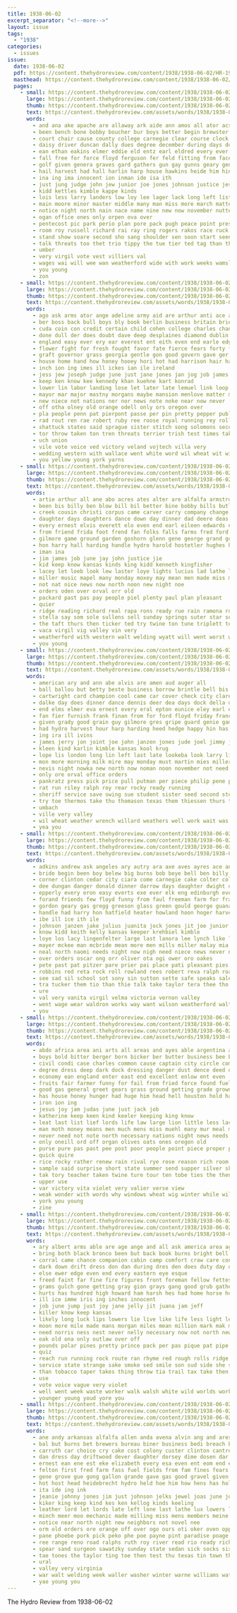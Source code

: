 ```yaml
---
title: 1938-06-02
excerpt_separator: "<!--more-->"
layout: issue
tags:
  - "1938"
categories:
  - issues
issue:
  date: 1938-06-02
  pdf: https://content.thehydroreview.com/content/1938/1938-06-02/HR-1938-06-02.pdf
  masthead: https://content.thehydroreview.com/content/1938/1938-06-02/masthead/HR-1938-06-02.jpg
  pages:
    - small: https://content.thehydroreview.com/content/1938/1938-06-02/small/HR-1938-06-02-01.jpg
      large: https://content.thehydroreview.com/content/1938/1938-06-02/large/HR-1938-06-02-01.jpg
      thumb: https://content.thehydroreview.com/content/1938/1938-06-02/thumbnails/HR-1938-06-02-01.jpg
      text: https://content.thehydroreview.com/assets/words/1938/1938-06-02/HR-1938-06-02-01.txt
      words:
        - and ana ake apache are allaway ark aide ann amos all ator acs andel andy asa area aid anger ago ast aud acre alden
        - been bench bone bobby boucher bur boys better begin brewster black bradley brought beach bettle beagle brecht big ballot ben boards bis balls beasley brandi battle baby began business blot burgman bil banner boyles berry ball brace bird brintle blade but back bitter butler bunch bill blow boy
        - court chair cause county college carnegie clear course clock change china cobb christian can constable child cornet class city clarence chick cage charles close cole clerk church cash come chien car collar came caddo con
        - daisy driver duncan dally dues degree december during days dose done duckett deep drew day darko danger demo down doctor
        - ean ethan eakins elmer eddie eld entz earl eldred every ever east esson elston end ether
        - fall free for force floyd ferguson fer feld fitting from face friday front fair fort few fable far fies fussy first floor frances fan flanders fear felton fore fon fix fun frank frost fails fire felt
        - golf given genera graves gard gathers gun gay gunns geary general gibbs grandfield getting gave good guard grover glass greeson goes
        - hail harvest had hall harlin harp house hawkins heide him hinton harding hal herndon handl hydro howard head hilde harm how hamilton high harry hick helps hour held haskell hatfield has her heus heger home
        - ina ing ima innocent ion inman ide isa ith
        - just jung judge john jew junior joe jones johnson justice jester july joel june
        - kidd kettles kimble kappe kinds
        - lois less larry landers low loy lee lager lack long left list lad lillian lookeba lay lar lawrence louis lasater lena light leaders loyal lassiter loss large lever last lin little lot lambert
        - main moore minor master middle many man miss more march matter monday might moment maybe music must major mcfadyen morning mar mile meas most miles much max men
        - notice night north nain nace name nine new now november nutter nation news not
        - ogan office ones only orpen ova over
        - pentecost pic park perio plan pore pack pugh peace point present part place public por pro pair pastor pretty people pea plenty police pers poor pace poland pass pasa
        - room roy russell richard rai ray ring rogers rakos race ruck reps reed read raymond rom
        - stand show soare second sho sang shoulder sen soon start seen son slates sylvester stan said sid salute simple storm save sung side sunday sacks small store safe stenger sway story such state sheriff star stover smith size stuart street sedan sill stange straight stoner struck skeet summer sant soine sil strong saw service space sea standing stocking south sink stovall special school
        - talk threats too thet trio tippy the tue tier ted tag than tho tes taff towns telling them town toward take
        - umber
        - very virgil vote vest villiers val
        - wages wai will wee wan weatherford wide with work weeks wamsley wind witt wil warning wage week well went walter was wheat working wayne worth wall wykert while way
        - you young
        - zon
    - small: https://content.thehydroreview.com/content/1938/1938-06-02/small/HR-1938-06-02-02.jpg
      large: https://content.thehydroreview.com/content/1938/1938-06-02/large/HR-1938-06-02-02.jpg
      thumb: https://content.thehydroreview.com/content/1938/1938-06-02/thumbnails/HR-1938-06-02-02.jpg
      text: https://content.thehydroreview.com/assets/words/1938/1938-06-02/HR-1938-06-02-02.txt
      words:
        - ago ask arms ator ange adeline army aid are arthur anti ace and american akin alps aga ally alben all alvin ard arold
        - ber boss back bull boys bly book berlin business britain brief been border better benes battle base bound boy brought best big but bor bolle benjamin blue booty bright bank brand boston beach bill both blow borders black block bigger board barkley
        - cuda coin con credit certain child cohen college charles chance chi camp clear choice cor coughlin comfort call covington case company cee course close cratic common cape col carry current claude come crease center cover czech chair coran clerk charm came castle court can congress cast car cudahy chain couch
        - done dull der does doubt dave deep desplaines diamond dublin dress double day demo davis deal dub dahlman down dent den duce denton daily dog
        - england easy ever ery ear everest ent eith even end earle edge every
        - flower fight for fresh fought favor fate fierce fears forty friends first fitz from farm farley french fon found fuehrer fash flora ford fortune far fall few former france florida firm frosh famous full fey
        - graft governor grass georgia gentle gon good govern gave ger germany games german gett grew gillette grow gee gers goods guide gen ghost gov group gut guffey
        - house home hand how honey hooey hori hot had harrison hair has hydro hands hopkins harold husband her harry hutchins high heap hess huge harmony hamilton hems hold halt husbands head henry haste him hour harges hen heart homer hest hurdle hag
        - inch ion ing imes ill ickes ian ile ireland
        - jess jew joseph judge june just jane jones jan jog job james jong john
        - keep ken know kee kennedy khan kuehne kart konrad
        - lower lin labor landing lose let later late lemuel link loop less left look light leader lens ley labo longest law like ler loud letter lot liberal lewis line life long lydia love lines
        - mayor mar major mastny morgans maybe mansion menlove matter mark must most morgan marriage more may milan might made minister mounts mason mount mak man mary mix michael men martin miss many much mill mine mer manu
        - new niece not nations ner nor news note noke near now never
        - off otha olney old orange odell only ors oregon over
        - pla people penn pat pierpont passe per pin pretty pepper public pilot pounds promise plenty pei persons person poland pinchot pean president peppers para pam pay price plane port princess parton pel process post paris peace prior place
        - rad rout ren rae robert ruby ree roose royal running rey roll rough ray rought run raney roosevelt road ried role ready ruth race red
        - shattuck states said sprague sister stitch song solomons second sides smaller sang summer straight seven senator son slate say sen strength stiff sholtz sion state smooth sweet south scales swing side southern sharp sit ship seem six set saw sup size spears show seems sud suits stack sewing stretch sun strain spain slick she such seen
        - tor throw taken ton tren threats terrier trish test times takes them tell take turn toe than tee thou tien toward thom tail thing talk townsend tha trip ting top tilman the then tain table taka thi too thomas tory ten taper
        - uch union
        - vile vote voice ved victory veland vojtech villa very
        - wedding western with wallace went white word wil wheat wit wilson wife wide wagner war william wonder words wages won well wage wyeth win will while work week willing was washington warns weekly way
        - you yellow young york yarns
    - small: https://content.thehydroreview.com/content/1938/1938-06-02/small/HR-1938-06-02-03.jpg
      large: https://content.thehydroreview.com/content/1938/1938-06-02/large/HR-1938-06-02-03.jpg
      thumb: https://content.thehydroreview.com/content/1938/1938-06-02/thumbnails/HR-1938-06-02-03.jpg
      text: https://content.thehydroreview.com/assets/words/1938/1938-06-02/HR-1938-06-02-03.txt
      words:
        - artie arthur all ane abo acres ates alter are alfalfa armstrong arnett ames albert and arletta arkansas ago
        - been bis billy ben blow bill bil better bine bobby bills butler binder bear belew bernai ball both beck business blum bread bennett basten boucher bel boschert best berry bonnie bert buy bir
        - creek cousin christi corpus came carver carry company change clinton crust cece cost church child can car cope cecil cox college carney chambers colorado crawford champlin come chop cotton che city cordell
        - daughter days daughters dance down day dinner dad deere deas ditmore daya dungan doughty dry
        - every ernest elvis everett elo even end earl eileen edwards ear ethel evelyn
        - from friend frida foot frend fan folks falls farms fred ford for farm found fam forget foote fee frost friends friday finley fast fine
        - gilmore game ground garden goshorn glenn gene george grand goodwin ging guthrie grain gwendolyn gourd granite grandson
        - hon harry hall harding handle hydro harold hostetler hughes harvest hatfield heidebrecht hardware hume hail had has her hard hunter high hinton home
        - iman ina
        - jim james job june jay john justice jie
        - kid keep know kansas kinds king kidd kenneth kingfisher
        - lacey let loeb look lew laster loye lights lucius lad lathe lot lola lone league large leedy lite lawless last lasater lookeba larry las list low lacy
        - miller music mapel many monday moxey may mean men made miss magnolia mccullock more mon mores maude man
        - not nat nice news now north noon new night noe
        - orders oden over orval orr old
        - packard past pas pay people piel plenty paul plan pleasant
        - quier
        - ridge reading richard real rapa rons ready rue rain ramona rolls ralph ruby ridenour ray rains raymond rai rubottom ruth ren
        - stella say som sole sullens sell sunday springs suter star see simmons shia slain spor save sas son salamat sun sister sao store spies swing saturday sick smith sylvester siena shelton school service saw sue special sharry scott sapp south sass seven stuff standard station seen soe summer sat sten surgeon
        - the taft thurs then ticker ted try twine ton tune triplett teach thing trip trac thomas texas tansy tucker take thad trom tom
        - vaca virgil vig valley vin very
        - weatherford with western walt welding wyatt will went worst wade welty while work wheat want weathers wil williams was walle woodward west worn week weeks way wildman wayne
        - you young
    - small: https://content.thehydroreview.com/content/1938/1938-06-02/small/HR-1938-06-02-04.jpg
      large: https://content.thehydroreview.com/content/1938/1938-06-02/large/HR-1938-06-02-04.jpg
      thumb: https://content.thehydroreview.com/content/1938/1938-06-02/thumbnails/HR-1938-06-02-04.jpg
      text: https://content.thehydroreview.com/assets/words/1938/1938-06-02/HR-1938-06-02-04.txt
      words:
        - american ary and ann abe alvis are amen aud auger all
        - ball ballou but betty beste business borrow brintle bell bis ben bank big blaine brought belts bethel bickell
        - cartwright card champion cool came car cover check city clarence cat charles coker coupe creek caddo coffey can con chronic cox care cables college county cano
        - dalke day does dinner dance dennis deer dea days dock della daughter daya
        - end elms elmer eva ernest every eral epton eunice eley earl elwood ele
        - fan fier furnish frank finan from for ford floyd friday frances farell flow forget frasier folks fara froese frazier feast fish fadenrecht fall few first funt
        - given grady good grain guy gilmore gres gripe guard genie game guns gan george gregg grover gallup gen
        - had hydro harvest hour harp harding heed hedge happy hin has her hay hudson hed handle haskell henry home health hinton hutchinson hiner harry
        - ing ira ill ivins
        - james jerry jon joint joe john janzen jones jude joel jimmy june jake
        - kleen kind karlin kimble kansas kool krug
        - lope lis london long lin left last late lookeba look larry little light let
        - mon more morning milk mire may monday must martin mies miller monahan mckee much mound money mobile mond mates march mean miss messer meena miles marie many made myrtle matter
        - nevis night nowka new north now noman noon november not need nelson needs
        - only ore orval office orders
        - pankratz press pick price pull putman per piece philip pene par post paul
        - rat run riley ralph roy rear rocky ready running
        - sheriff service save swing sue student sister seed second storms store sud son sun school seid station schol session severe simpson serie side sunday savin see sea spark sam sed shape south stake say snow saal stephens schroder seiberling salen sean special she spies safe seat sons summer stan saturday
        - try toe thermos take thu thomason texas them thiessen thurs too tine than theron teh the till temple tudor
        - umbach
        - ville very valley
        - wil wheat weather wrench willard weathers well work wait was watson wit weathered why waldrop will wendell weed waste weatherford wesner wheel water with went week william
        - yea you
    - small: https://content.thehydroreview.com/content/1938/1938-06-02/small/HR-1938-06-02-05.jpg
      large: https://content.thehydroreview.com/content/1938/1938-06-02/large/HR-1938-06-02-05.jpg
      thumb: https://content.thehydroreview.com/content/1938/1938-06-02/thumbnails/HR-1938-06-02-05.jpg
      text: https://content.thehydroreview.com/assets/words/1938/1938-06-02/HR-1938-06-02-05.txt
      words:
        - adkins andrew ask angeles ary autry ara axe aves ayres ace ana are asa ada aid app and ark ake aga alex alfred angel ane ally andrews ang acree avin ani all ante
        - bride begin been boy belew big burns bob beye bell ben billy beck brief bank burkhalter bert bills best burton biddy but bur bassler baugh better belle brides both belva buy bil book bridegroom baby bay
        - corner clinton cedar city ciara come carnegie cake colter college change colorado cheap carver cop class can cruzan coleman cooper cream company close cox comes came chris coffee chedester colony cham collier calvin charles cowan
        - dee dungan danger donald dinner darrow days daughter dwight david dea duncan dewey dunaway daughters day davidson
        - epperly every eron easy everts exe ever elk eng edinburgh evelyn eye elizabeth ent eam earl ema eagles end
        - forand friends few floyd funny from faul freeman farm for frank first fred fisher friday fort furnish
        - gordon geary gas gregg greeson glass green gould george guana given getting gene grade gale going glen galena general grain good
        - handle had harry hon hatfield heater howland hoon hoger harvey hinton hydro high hardware hour hempstead heir ham home her hogg hesser has houston harvest harold honor herbert heger howard hill
        - ibe ill ice ith ile
        - johnson janzen jake julius juanita jock jones jit joe junior john jimmy june just johnston
        - know kidd keith kelly kansas keeper krehbiel kimble
        - loye los lacy lingenfelter large last lanora lee lynch like lunch lavern
        - mayer mckee man mcbride mean more men mills miller malay mia monday mary madge morrison mis melvin mas morgan may miss mon meme monahan mont martha
        - neal north naomi needs night now nigh need niece news never nein new noon not near
        - over orders oscar ong orr oliver ota ogi ower oro oakes
        - pete past pat pitzer pare prier pai place pati pleasant pies pet paris public present pea pak
        - robbins red reta rock roll rowland rees robert reva ralph roads ray room ren ramona
        - see sad sil school sot sony sin sutton sette safe speaks sale she sid sister sye son sandlin swan short stewart sill saturday sylvester stockton speaker sea schools salter store set stoves sire smith sat schoolcraft springs still selling sims south sunday salley surprise station sons service stange snow state smalley stultz scott sullens stowe spies show stella sing
        - tra tucker them tio than thie talk take taylor tera thee tho try thomas taste teen tam texas town trip toles theron tana till ton the
        - ure
        - val very vanita virgil velma victoria vernon valley
        - went wage wear waldron works way want wilson weatherford walter with wade william woodrow wheeler wildman water wheat wilkerson was week will well woodward while working weeks word weil
        - you
    - small: https://content.thehydroreview.com/content/1938/1938-06-02/small/HR-1938-06-02-06.jpg
      large: https://content.thehydroreview.com/content/1938/1938-06-02/large/HR-1938-06-02-06.jpg
      thumb: https://content.thehydroreview.com/content/1938/1938-06-02/thumbnails/HR-1938-06-02-06.jpg
      text: https://content.thehydroreview.com/assets/words/1938/1938-06-02/HR-1938-06-02-06.txt
      words:
        - abdo africa area ani arts all areas and ayes able argentina are alfalfa arch arm
        - boys bold bitter berger born bicker ber butter business bee bath best bot bring bread boy back bottles but barley break been body brought both brave brass brother
        - civil condi case charles common cause captain city circle coma cal current cor change car crisp coward centers carry christ content clock church chief cord clover class comes corners con crochet comfort court come can cake castor cabin chris choc came chance card christian
        - degree dress deep dark dock dressing danger dust dence deed day der doing demand daughter dry daily dent duty death during done director die does daring days down dose deal delay
        - economy ean england enter east end excellent enlow ent even
        - fruits fair farmer funny for fail from fried force found fuel first fields fare forget fire farm face friend full front flies flowers field free
        - good gas general greet gears grass ground getting grade grown golden gitt
        - has house honey hunger had huge him head hell houston hold hand heard heart her high health hen herder how husband half hydro hook helps
        - iron ion ing
        - jesus joy jam judas june just jack job
        - katherine keep keen kind keeler keeping king know
        - leat last list lief lords life law large lion little less lace land love leaf longer luke losing lish lambie lady live linen long let lard lack legal lesson laxa look lower left lies lord liner leaders
        - man moth money means men much mens miss muehl many mur meal magazine modest morgan made matter milk may min meats mins must mark maga maryland mary mans mal mount morale most mine more mar
        - never need not note north necessary nations night news needs navy new
        - only oneill ord off organ olives oats ones oregon old
        - purse pure pas past pee post poor people point piece proper place police pleasure pro per pound pounds pork power part poly prayer plenty points present plan proud
        - quick quire
        - rice rocky rather renew rain rival rye rose reason rich room range ras real
        - sample said surprise short state summer send supper silver skeeter supply soon swing station shell shows sterne standing sense stand south son side show sleep string sides self street sane seals southern seven season stately sailor six shelter stray small square such slice second scout sea set speak sam shelters sus she service save speed shaft see safe senior sports sim scarce
        - tak tory teacher taken twine ture tour ten tobe ties the then take tone times tommy thor thi topic toward trip tech twist than tape too tall tim them try
        - upper use
        - var victory vita violet very valier verse view
        - weak wonder with words why windows wheat wig winter while will walks wife work wilson was war weight weeks write wire world worth warring western wood white weather well walls
        - york you young
        - zine
    - small: https://content.thehydroreview.com/content/1938/1938-06-02/small/HR-1938-06-02-07.jpg
      large: https://content.thehydroreview.com/content/1938/1938-06-02/large/HR-1938-06-02-07.jpg
      thumb: https://content.thehydroreview.com/content/1938/1938-06-02/thumbnails/HR-1938-06-02-07.jpg
      text: https://content.thehydroreview.com/assets/words/1938/1938-06-02/HR-1938-06-02-07.txt
      words:
        - ary albert arms able are age ange and all ask america area ago
        - bring both black bronco been but back book burns bright bell burst better basin blunt bank big began boys bury brand below brush bottle brain begin body boy break blood best bet bunch brave
        - corral came chance companion cabin camp comfort craw care conn courage cold crisp charter cant coin crest come chill can chic creek college conti coon canyon cornell chase close course
        - dark down drift dress don dan during dres den does duty day death degree done drew
        - else ewer edge even end every eastern eye esque
        - freed faint far fine fire figures front foreman fellow fettes few faster fix florida folly fore finland forest foot first face fight found for fatal forward full from
        - grams gulch gone getting gray gion grays gang good grub gathers grim given gun grand going grow guide
        - hurts has hundred high howard ham harsh hes had home horse house heaven heard han him hot hills hed hydro harm how hill highlands hatch hartford half her heading head honey hurry hands haze held hand heres heart
        - ill ice imme iris ing inches innocent
        - job june jump just joy jane jelly jit juana jam jeff
        - killer know keep kansas
        - likely long luck lips lowers lie live like life less light left lawless lee lead ley lett lookout look line little las lady lot lions linen last lincoln lit lou low loretto
        - moon more mile made mans morgan miles mean million mark mak men much might must mense mexican mighty miss money mule makins moun maybe means may macleod mild many maki most mote man
        - need norris ness nest never nelly necessary now not north new night nine note near
        - oak old ona only outlaw over off
        - pounds polar pines pretty prince pack per pas pique pat pipe pen patron plain phil park process present plato pro pulse people pink patch plant private pay place promise
        - quiz
        - reach run running rock route ran rhyme red rough rolls ridge rocks read reason river rece rest ranch rose rich round room ready risen raines rabbit ruth rider range rode
        - service state strange sake smoke sed smile son sud side she strength sor said states spies sun saint start save stagg sick say speak still sewing setting see swim sky shoot show spain story sand stuff ster stan summer sly sense silver sat strode soon scarlet scala send sees speech sorley shell sir sweat saw such summ stream spring stand swell sturdy spanish short south smooth sap shadow set sey
        - than tobacco taper takes thing throw tia trail tax take then top too talk turn taste town timer thousand tur ture tor tin towers tree till the tow try tough tain tail toward tumbling them tripp trout texas tell
        - use
        - vote voice vague very violet
        - well went week waste worker walk walsh white wild worlds works words water why with war wise while word want wear was way wait wife william ward ways worth will wilts wildgoose world
        - younger young youd yore you
    - small: https://content.thehydroreview.com/content/1938/1938-06-02/small/HR-1938-06-02-08.jpg
      large: https://content.thehydroreview.com/content/1938/1938-06-02/large/HR-1938-06-02-08.jpg
      thumb: https://content.thehydroreview.com/content/1938/1938-06-02/thumbnails/HR-1938-06-02-08.jpg
      text: https://content.thehydroreview.com/assets/words/1938/1938-06-02/HR-1938-06-02-08.txt
      words:
        - ane andy arkansas alfalfa allen anda avena alvin ang and ares are ani arthur ata armstrong angleton all andrews autry aid ago abernathy
        - bal but burns bet brewers bureau biner business bedi breach bond bere better bou bring band bean butter brewer boys beans been bea buy bag bin bud bank bent boop
        - carruth car choice cry cake cost colony custer clinton cantrell can cay cherri cane cecil chasen cates charlie cee cleary county carl corn corner church cream christian camey check city cart call churches class certain cain
        - dan dress day driftwood dever daughter dorsey dime dosen dar doing daughters dinner dark ditmore dock dares der dog
        - ernest ean ene est eke elizabeth every esa even ent eom end elle everett enid ence
        - felton first fred farm fass fuel fields from fam fines fears few friends folks faby fun far fer full for friday fern friedman fax fancy free
        - gene grove gue gong gallon grande gave gas good gravel given ghee galle grand gilmore gar gain guild graff gordon grace green grain
        - hot host head heidebrecht hydro held hoe him how hens has hold hyden hanks home had homa harvest her haggis
        - ita ide ing ink
        - jeanie johnny jones jim just johnson jelks jewel joas june johnston
        - kiker king keep kind kes ken kellog kinds keeling
        - leather lord let lords late left lone last lathe lux lowers loyd lindsay lock lor light lee lose
        - minch meer moo mechanic made milling miss mens members meine mack mae market mare mey morning monday mis mitton much main man murphy more many mett merit
        - notice near north night new neighbors not novel nee
        - orm old orders ore orange off over ogo ours oti oker oven oppie ota
        - pane phoebe pork pick peko phe poe payne pint paradise poage people pain peasant pounds park pas phil pitch pot part price putnam past pao pickup pad pay pack peace perfect poll priday pons paul peoples per pound prayer pope pee purchase pinger pump present penny pastor pia person
        - ree range reno road ralphs ruth roy river read rio ready richard rae ranger regan regular raymond
        - spear sand surgeon sawatzky sunday state sedan sick socks six special saturday see slagell shirts set she smith seay sad sip sales scott sons siber sister shelton service size spark santa swift serva sale sugar sank sieg springs swing sayre school summer shelby sequin sermon slee
        - tae tones the taylor ting toe then test thu texas tin town thomas them taher ton thomason thelma tea ten tia tax thor tas tai
        - ural
        - valley very virginia
        - war walt welding week waller washer winter warne williams watson wren was waters well white watt weatherford wheat willie want wey wise weeks wax way will wille wells why wil work wai with went
        - yao young you
---
```


The Hydro Review from 1938-06-02

<!--more-->

